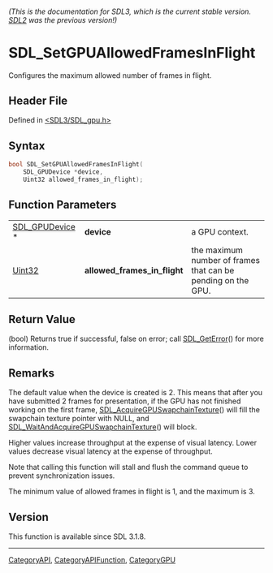 ###### (This is the documentation for SDL3, which is the current stable version. [SDL2](https://wiki.libsdl.org/SDL2/) was the previous version!)
# SDL_SetGPUAllowedFramesInFlight

Configures the maximum allowed number of frames in flight.

## Header File

Defined in [<SDL3/SDL_gpu.h>](https://github.com/libsdl-org/SDL/blob/main/include/SDL3/SDL_gpu.h)

## Syntax

```c
bool SDL_SetGPUAllowedFramesInFlight(
    SDL_GPUDevice *device,
    Uint32 allowed_frames_in_flight);
```

## Function Parameters

|                                  |                              |                                                              |
| -------------------------------- | ---------------------------- | ------------------------------------------------------------ |
| [SDL_GPUDevice](SDL_GPUDevice) * | **device**                   | a GPU context.                                               |
| [Uint32](Uint32)                 | **allowed_frames_in_flight** | the maximum number of frames that can be pending on the GPU. |

## Return Value

(bool) Returns true if successful, false on error; call
[SDL_GetError](SDL_GetError)() for more information.

## Remarks

The default value when the device is created is 2. This means that after
you have submitted 2 frames for presentation, if the GPU has not finished
working on the first frame,
[SDL_AcquireGPUSwapchainTexture](SDL_AcquireGPUSwapchainTexture)() will
fill the swapchain texture pointer with NULL, and
[SDL_WaitAndAcquireGPUSwapchainTexture](SDL_WaitAndAcquireGPUSwapchainTexture)()
will block.

Higher values increase throughput at the expense of visual latency. Lower
values decrease visual latency at the expense of throughput.

Note that calling this function will stall and flush the command queue to
prevent synchronization issues.

The minimum value of allowed frames in flight is 1, and the maximum is 3.

## Version

This function is available since SDL 3.1.8.

----
[CategoryAPI](CategoryAPI), [CategoryAPIFunction](CategoryAPIFunction), [CategoryGPU](CategoryGPU)


